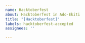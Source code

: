 ```yaml
---
name: Hacktoberfest
about: Hacktoberfest in Ado-Ekiti
title: "[Hacktoberfest]"
labels: hacktoberfest-accepted
assignees: ''

---
```



